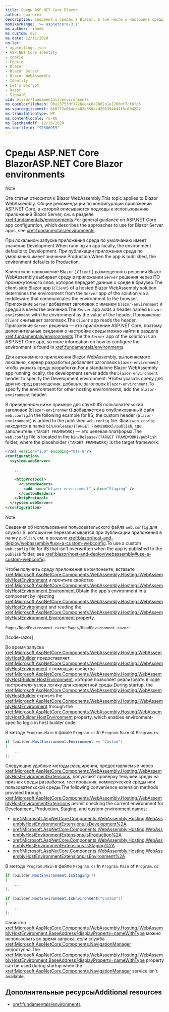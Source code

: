 ```yaml
---
title: Среды ASP.NET Core Blazor
author: guardrex
description: Сведения о средах в Blazor, в том числе о настройке среды для приложения Blazor WebAssembly.
monikerRange: '>= aspnetcore-3.1'
ms.author: riande
ms.custom: mvc
ms.date: 12/11/2020
no-loc:
- appsettings.json
- ASP.NET Core Identity
- cookie
- Cookie
- Blazor
- Blazor Server
- Blazor WebAssembly
- Identity
- Let's Encrypt
- Razor
- SignalR
uid: blazor/fundamentals/environments
ms.openlocfilehash: 9ba23753df1726ee4c8a9802e1a1260ef7cf6fa5
ms.sourcegitcommit: 6b87f2e064cea02e65dacd206394b44f5c604282
ms.translationtype: HT
ms.contentlocale: ru-RU
ms.lasthandoff: 12/15/2020
ms.locfileid: "97506959"
---
```

# <a name="aspnet-core-no-locblazor-environments"></a><span data-ttu-id="65fda-103">Среды ASP.NET Core Blazor</span><span class="sxs-lookup"><span data-stu-id="65fda-103">ASP.NET Core Blazor environments</span></span>

> [!NOTE]
> <span data-ttu-id="65fda-104">Эта статья относится к Blazor WebAssembly.</span><span class="sxs-lookup"><span data-stu-id="65fda-104">This topic applies to Blazor WebAssembly.</span></span> <span data-ttu-id="65fda-105">Общие рекомендации по конфигурации приложений ASP.NET Core, в которой описываются подходы к использованию приложений Blazor Server, см. в разделе <xref:fundamentals/environments>.</span><span class="sxs-lookup"><span data-stu-id="65fda-105">For general guidance on ASP.NET Core app configuration, which describes the approaches to use for Blazor Server apps, see <xref:fundamentals/environments>.</span></span>

<span data-ttu-id="65fda-106">При локальном запуске приложения среда по умолчанию имеет значение Development.</span><span class="sxs-lookup"><span data-stu-id="65fda-106">When running an app locally, the environment defaults to Development.</span></span> <span data-ttu-id="65fda-107">При публикации приложения среда по умолчанию имеет значение Production.</span><span class="sxs-lookup"><span data-stu-id="65fda-107">When the app is published, the environment defaults to Production.</span></span>

<span data-ttu-id="65fda-108">Клиентское приложение Blazor ( *`Client`* ) размещенного решения Blazor WebAssembly выбирает среду в приложении *`Server`* решения через ПО промежуточного слоя, которое передает данные о среде в браузер.</span><span class="sxs-lookup"><span data-stu-id="65fda-108">The client-side Blazor app (*`Client`*) of a hosted Blazor WebAssembly solution determines the environment from the *`Server`* app of the solution via a middleware that communicates the environment to the browser.</span></span> <span data-ttu-id="65fda-109">Приложение *`Server`* добавляет заголовок с именем `blazor-environment` и средой в качестве значения.</span><span class="sxs-lookup"><span data-stu-id="65fda-109">The *`Server`* app adds a header named `blazor-environment` with the environment as the value of the header.</span></span> <span data-ttu-id="65fda-110">Приложение *`Client`* считывает заголовок.</span><span class="sxs-lookup"><span data-stu-id="65fda-110">The *`Client`* app reads the header.</span></span> <span data-ttu-id="65fda-111">Приложение *`Server`* решения — это приложение ASP.NET Core, поэтому дополнительные сведения о настройке среды можно найти в разделе <xref:fundamentals/environments>.</span><span class="sxs-lookup"><span data-stu-id="65fda-111">The the *`Server`* app of the solution is an ASP.NET Core app, so more information on how to configure the environment is found in <xref:fundamentals/environments>.</span></span>

<span data-ttu-id="65fda-112">Для автономного приложения Blazor WebAssembly, выполняемого локально, сервер разработки добавляет заголовок `blazor-environment`, чтобы указать среду разработки.</span><span class="sxs-lookup"><span data-stu-id="65fda-112">For a standalone Blazor WebAssembly app running locally, the development server adds the `blazor-environment` header to specify the Development environment.</span></span> <span data-ttu-id="65fda-113">Чтобы указать среду для других сред размещения, добавьте заголовок `blazor-environment`.</span><span class="sxs-lookup"><span data-stu-id="65fda-113">To specify the environment for other hosting environments, add the `blazor-environment` header.</span></span>

<span data-ttu-id="65fda-114">В приведенном ниже примере для служб IIS пользовательский заголовок (`blazor-environment`) добавляется в опубликованный файл `web.config`.</span><span class="sxs-lookup"><span data-stu-id="65fda-114">In the following example for IIS, the custom header (`blazor-environment`) is added to the published `web.config` file.</span></span> <span data-ttu-id="65fda-115">Файл `web.config` находится в папке `bin/Release/{TARGET FRAMEWORK}/publish`, где заполнитель `{TARGET FRAMEWORK}` — это целевая платформа.</span><span class="sxs-lookup"><span data-stu-id="65fda-115">The `web.config` file is located in the `bin/Release/{TARGET FRAMEWORK}/publish` folder, where the placeholder `{TARGET FRAMEWORK}` is the target framework:</span></span>

```xml
<?xml version="1.0" encoding="UTF-8"?>
<configuration>
  <system.webServer>

    ...

    <httpProtocol>
      <customHeaders>
        <add name="blazor-environment" value="Staging" />
      </customHeaders>
    </httpProtocol>
  </system.webServer>
</configuration>
```

> [!NOTE]
> <span data-ttu-id="65fda-116">Сведения об использовании пользовательского файла `web.config` для служб IIS, который не перезаписывается при публикации приложения в папку `publish`, см. в разделе <xref:blazor/host-and-deploy/webassembly#use-a-custom-webconfig>.</span><span class="sxs-lookup"><span data-stu-id="65fda-116">To use a custom `web.config` file for IIS that isn't overwritten when the app is published to the `publish` folder, see <xref:blazor/host-and-deploy/webassembly#use-a-custom-webconfig>.</span></span>

<span data-ttu-id="65fda-117">Чтобы получить среду приложения в компоненте, вставьте <xref:Microsoft.AspNetCore.Components.WebAssembly.Hosting.IWebAssemblyHostEnvironment> и прочтите свойство <xref:Microsoft.AspNetCore.Components.WebAssembly.Hosting.IWebAssemblyHostEnvironment.Environment>.</span><span class="sxs-lookup"><span data-stu-id="65fda-117">Obtain the app's environment in a component by injecting <xref:Microsoft.AspNetCore.Components.WebAssembly.Hosting.IWebAssemblyHostEnvironment> and reading the <xref:Microsoft.AspNetCore.Components.WebAssembly.Hosting.IWebAssemblyHostEnvironment.Environment> property.</span></span>

<span data-ttu-id="65fda-118">`Pages/ReadEnvironment.razor`:</span><span class="sxs-lookup"><span data-stu-id="65fda-118">`Pages/ReadEnvironment.razor`:</span></span>

[!code-razor[](environments/samples_snapshot/ReadEnvironment.razor?highlight=3,7)]

<span data-ttu-id="65fda-119">Во время запуска <xref:Microsoft.AspNetCore.Components.WebAssembly.Hosting.WebAssemblyHostBuilder> предоставляет <xref:Microsoft.AspNetCore.Components.WebAssembly.Hosting.IWebAssemblyHostEnvironment> с помощью свойства <xref:Microsoft.AspNetCore.Components.WebAssembly.Hosting.WebAssemblyHostBuilder.HostEnvironment>, которое позволяет реализовать в коде построителя узлов логику для конкретной среды.</span><span class="sxs-lookup"><span data-stu-id="65fda-119">During startup, the <xref:Microsoft.AspNetCore.Components.WebAssembly.Hosting.WebAssemblyHostBuilder> exposes the <xref:Microsoft.AspNetCore.Components.WebAssembly.Hosting.IWebAssemblyHostEnvironment> through the <xref:Microsoft.AspNetCore.Components.WebAssembly.Hosting.WebAssemblyHostBuilder.HostEnvironment> property, which enables environment-specific logic in host builder code.</span></span>

<span data-ttu-id="65fda-120">В методе `Program.Main` в файле `Program.cs`:</span><span class="sxs-lookup"><span data-stu-id="65fda-120">In `Program.Main` of `Program.cs`:</span></span>

```csharp
if (builder.HostEnvironment.Environment == "Custom")
{
    ...
};
```

<span data-ttu-id="65fda-121">Следующие удобные методы расширения, предоставляемые через <xref:Microsoft.AspNetCore.Components.WebAssembly.Hosting.WebAssemblyHostEnvironmentExtensions>, допускают проверку текущей среды на признак среды разработки, тестирования, коммерческой среды или пользовательской среды.</span><span class="sxs-lookup"><span data-stu-id="65fda-121">The following convenience extension methods provided through <xref:Microsoft.AspNetCore.Components.WebAssembly.Hosting.WebAssemblyHostEnvironmentExtensions> permit checking the current environment for Development, Production, Staging, and custom environment names:</span></span>

* <xref:Microsoft.AspNetCore.Components.WebAssembly.Hosting.WebAssemblyHostEnvironmentExtensions.IsDevelopment%2A>
* <xref:Microsoft.AspNetCore.Components.WebAssembly.Hosting.WebAssemblyHostEnvironmentExtensions.IsProduction%2A>
* <xref:Microsoft.AspNetCore.Components.WebAssembly.Hosting.WebAssemblyHostEnvironmentExtensions.IsStaging%2A>
* <xref:Microsoft.AspNetCore.Components.WebAssembly.Hosting.WebAssemblyHostEnvironmentExtensions.IsEnvironment%2A>

<span data-ttu-id="65fda-122">В методе `Program.Main` в файле `Program.cs`:</span><span class="sxs-lookup"><span data-stu-id="65fda-122">In `Program.Main` of `Program.cs`:</span></span>

```csharp
if (builder.HostEnvironment.IsStaging())
{
    ...
};

if (builder.HostEnvironment.IsEnvironment("Custom"))
{
    ...
};
```

<span data-ttu-id="65fda-123">Свойство <xref:Microsoft.AspNetCore.Components.WebAssembly.Hosting.IWebAssemblyHostEnvironment.BaseAddress?displayProperty=nameWithType> можно использовать во время запуска, если служба <xref:Microsoft.AspNetCore.Components.NavigationManager> недоступна.</span><span class="sxs-lookup"><span data-stu-id="65fda-123">The <xref:Microsoft.AspNetCore.Components.WebAssembly.Hosting.IWebAssemblyHostEnvironment.BaseAddress?displayProperty=nameWithType> property can be used during startup when the <xref:Microsoft.AspNetCore.Components.NavigationManager> service isn't available.</span></span>

## <a name="additional-resources"></a><span data-ttu-id="65fda-124">Дополнительные ресурсы</span><span class="sxs-lookup"><span data-stu-id="65fda-124">Additional resources</span></span>

* <xref:fundamentals/environments>
